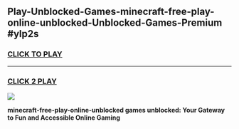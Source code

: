 
## Play-Unblocked-Games-minecraft-free-play-online-unblocked-Unblocked-Games-Premium #ylp2s
<h3>
<a href="https://premium.freeplayer.one?title=minecraft-free-play-online-unblocked&ref=12M">CLICK TO PLAY</a></h3>
<hr>

<h3>
<a href="https://premium.freeplayer.one?title=minecraft-free-play-online-unblocked&ref=12M">CLICK 2 PLAY</a>
  
</h3>

<a href="https://premium.freeplayer.one?title=minecraft-free-play-online-unblocked&ref=12M"><img src="https://clearcache.store/games.png"></a>


**minecraft-free-play-online-unblocked games unblocked: Your Gateway to Fun and Accessible Online Gaming**
